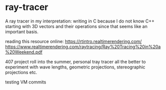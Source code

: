 # ray-tracer
A ray tracer in my interpretation:
    writing in C because I do not know C++
    starting with 3D vectors and their operations since that seems like an important basis.

reading this resource online: https://rtintro.realtimerendering.com/
https://www.realtimerendering.com/raytracing/Ray%20Tracing%20in%20a%20Weekend.pdf

407 project roll into the summer, personal tray tracer all the better to experiment with wave lengths, geometric projections, stereographic projections etc. 

testing VM commits
